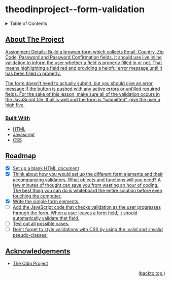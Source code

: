# theodinproject--form-validation

<details>
    <summary>Table of Contents</summary>
    <ol>
        <li>
            <a href="#about-the-project">About the Project</a>
            <ul>
                <li><a href="#built-width"></li>
            </ul>
        </li>
        <li><a href="#roadmap"></li>
        <li><a href="#acknowledgements"></li>
    </ol>
</details>

## About The Project
Assignment Details:
Build a browser form which collects Email, Country, Zip Code, Password and Password Confirmation fields. It should use live inline validation to inform the user whether a field is properly filled in or not. That means highlighting a field red and providing a helpful error message until it has been filled in properly.

The form doesn’t need to actually submit, but you should give an error message if the button is pushed with any active errors or unfilled required fields. For the sake of this lesson, make sure all of the validation occurs in the JavaScript file. If all is well and the form is “submitted”, give the user a high five.
### Built With
* HTML
* Javascript
* CSS

## Roadmap
- [x] Set up a blank HTML document
- [x] Think about how you would set up the different form elements and their accompanying validators. What objects and functions will you need? A few minutes of thought can save you from wasting an hour of coding. The best thing you can do is whiteboard the entire solution before even touching the computer.
- [x] Write the simple form elements.
- [ ] Add the JavaScript code that checks validation as the user progresses through the form. When a user leaves a form field, it should automatically validate that field.
- [ ] Test out all possible cases.
- [ ] Don’t forget to style validations with CSS by using the :valid and :invalid pseudo-classes!

## Acknowledgements
* [The Odin Project](https://www.theodinproject.com/)
<p align="right">(<a href="#readme-top">backto top </a>)</p>